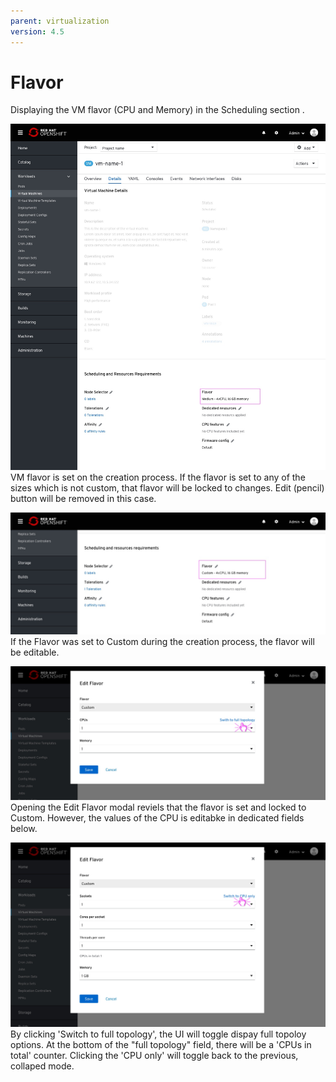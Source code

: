 ```yaml
---
parent: virtualization
version: 4.5
---
```


# Flavor

Displaying the VM flavor (CPU and Memory) in the Scheduling section .

![vm page flavor medium](img/flavor-0-0.jpg)
VM flavor is set on the creation process.
If the flavor is set to any of the sizes which is not custom, that flavor will be locked to changes.
Edit (pencil) button will be removed in this case.

![vm page flavor custom](img/flavor-2-0.jpg)
If the Flavor was set to Custom during the creation process, the flavor will be editable.

![vm page flavor modal](img/flavor-1-0.jpg)
Opening the Edit Flavor modal reviels that the flavor is set and locked to Custom.
However, the values of the CPU is editabke in dedicated fields below.

![vm page flavor modal](img/flavor-1-1.jpg)
By clicking 'Switch to full topology', the UI will toggle dispay full topoloy options.
At the bottom of the "full topology" field, there will be a 'CPUs in total' counter.
Clicking the 'CPU only' will toggle back to the previous, collaped mode.